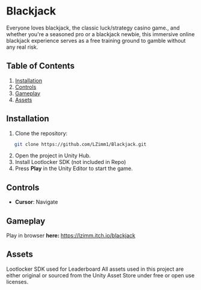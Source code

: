 # Blackjack

Everyone loves blackjack, the classic luck/strategy casino game., and whether you're a seasoned pro or a blackjack newbie, this immersive online blackjack experience serves as a free training ground to gamble without any real risk.

## Table of Contents

1. [Installation](#installation)
2. [Controls](#controls)
3. [Gameplay](#gameplay)
4. [Assets](#assets)

## Installation

1. Clone the repository:
```bash
   git clone https://github.com/LZimm1/Blackjack.git
```
2. Open the project in Unity Hub.
3. Install Lootlocker SDK (not included in Repo)
4. Press **Play** in the Unity Editor to start the game.

## Controls

- **Cursor**: Navigate

## Gameplay

Play in browser **here:** https://lzimm.itch.io/blackjack

## Assets

Lootlocker SDK used for Leaderboard
All assets used in this project are either original or sourced from the Unity Asset Store under free or open use licenses.


